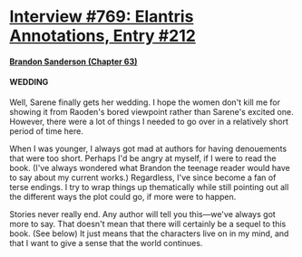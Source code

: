 # [Interview #769: Elantris Annotations, Entry #212](https://www.theoryland.com/intvmain.php?i=769#212)

#### [Brandon Sanderson (Chapter 63)](http://www.brandonsanderson.com/annotation/94/Elantris-Chapter-63)

#### WEDDING

Well, Sarene finally gets her wedding. I hope the women don't kill me for showing it from Raoden's bored viewpoint rather than Sarene's excited one. However, there were a lot of things I needed to go over in a relatively short period of time here.

When I was younger, I always got mad at authors for having denouements that were too short. Perhaps I'd be angry at myself, if I were to read the book. (I've always wondered what Brandon the teenage reader would have to say about my current works.) Regardless, I've since become a fan of terse endings. I try to wrap things up thematically while still pointing out all the different ways the plot could go, if more were to happen.

Stories never really end. Any author will tell you this—we've always got more to say. That doesn't mean that there will certainly be a sequel to this book. (See below) It just means that the characters live on in my mind, and that I want to give a sense that the world continues.

